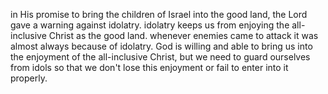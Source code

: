 in His promise to bring the children of Israel into the good land, the Lord gave
a warning against idolatry. idolatry keeps us from enjoying the all-inclusive Christ
as the good land. whenever enemies came to attack it was almost always because of
idolatry. God is willing and able to bring us into the enjoyment of the all-inclusive
Christ, but we need to guard ourselves from idols so that we don't lose this enjoyment
or fail to enter into it properly.
